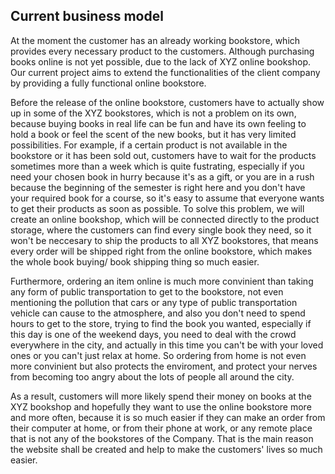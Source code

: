 ## Current business model

At the moment the customer has an already working bookstore, which provides every necessary product to the customers. Although purchasing books online is not yet possible, due to the lack of XYZ online bookshop. Our current project aims to extend the functionalities of the client company by providing a fully functional online bookstore.


Before the release of the online bookstore, customers have to actually show up in some of the XYZ bookstores, which is not a problem on its own, because buying books in real life can be fun and have its own feeling to hold a book or feel the scent of the new books, but it has very limited possibilities. For example, if a certain product is not available in the bookstore or it has been sold out, customers have to wait for the products sometimes more than a week which is quite fustrating, especially if you need your chosen book in hurry because it's as a gift, or you are in a rush because the beginning of the semester is right here and you don't have your required book for a course, so it's easy to assume that everyone wants to get their products as soon as possible. To solve this problem, we will create an online bookshop, which will be connected directly to the product storage, where the customers can find every single book they need, so it won't be neccesary to ship the products to all XYZ bookstores, that means every order will be shipped right from the online bookstore, which makes the whole book buying/ book shipping thing so much easier.


Furthermore, ordering an item online is much more convinient than taking any form of public transportation to get to the bookstore, not even mentioning the pollution that cars or any type of public transportation vehicle can cause to the atmosphere, and also you don't need to spend hours to get to the store, trying to find the book you wanted, especially if this day is one of the weekend days, you need to deal with the crowd everywhere in the city, and actually in this time you can't be with your loved ones or you can't just relax at home. So ordering from home is not even more convinient but also protects the enviroment, and protect your nerves from becoming too angry about the lots of people all around the city.


As a result, customers will more likely spend their money on books at the XYZ bookshop and hopefully they want to use the online bookstore more and more often, because it is so much easier if they can make an order from their computer at home, or from their phone at work, or any remote place that is not any of the bookstores of the Company. That is the main reason the website shall be created and help to make the customers' lives so much easier.